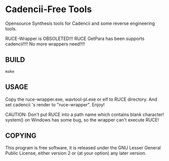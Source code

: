 Cadencii-Free Tools
=====================

Opensource Synthesis tools for Cadencii and some reverse engineering tools.

RUCE-Wrapper is OBSOLETED!!! RUCE GetPara has been supports cadencii!!!! No more wrappers need!!!!

BUILD
-------
`make`

USAGE
-------
Copy the ruce-wrapper.exe, wavtool-pl.exe or elf to RUCE directory. And set cadencii 's render to "ruce-wrapper". Enjoy!

CAUTION: Don't put RUCE into a path name which contains blank character! system() on Windows has some bug, so the wrapper can't execute RUCE!


COPYING
-------
This program is free software, it is released under the GNU Lesser General Public License, either version 2 or (at your
option) any later version.


